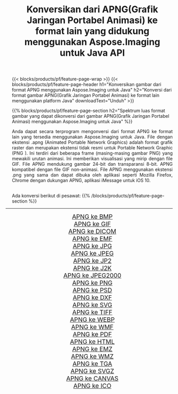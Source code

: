 ﻿---
title: Konversikan dari APNG(Grafik Jaringan Portabel Animasi) ke format lain yang didukung menggunakan Aspose.Imaging untuk Java API 
weight: 3920
url: /id/java/conversion/from/apng 
lang: id
langdirlevel: 2
locales: zh-hans,ja,it,ru,de,es,fr,nl,id,lt,pl,pt,vi,tr,ko,zh-hant,ar,hi,th,sv,cs,uk,he
description: Aspose.Imaging dapat dengan mudah mengonversi dari APNG(Grafik Jaringan Portabel Animasi) ke format lain menggunakan platform Java
---

{{< blocks/products/pf/feature-page-wrap >}}
{{< blocks/products/pf/feature-page-header h1="Konversikan gambar dari format APNG menggunakan Aspose.Imaging untuk Java" h2="Konversi dari format gambar APNG(Grafik Jaringan Portabel Animasi) ke format lain menggunakan platform Java" downloadText="Unduh" >}}


{{% blocks/products/pf/feature-page-section  h2="Spektrum luas format gambar yang dapat dikonversi dari gambar APNG(Grafik Jaringan Portabel Animasi) menggunakan Aspose.Imaging untuk Java" %}}
<p align=justify>Anda dapat secara terprogram mengonversi dari format APNG ke format lain yang tersedia menggunakan
Aspose.Imaging untuk Java. File dengan ekstensi .apng (Animated Portable Network Graphics) adalah format grafik raster dan merupakan ekstensi tidak resmi untuk Portable Network Graphic (PNG ). Ini terdiri dari beberapa frame (masing-masing gambar PNG) yang mewakili urutan animasi. Ini memberikan visualisasi yang mirip dengan file GIF. File APNG mendukung gambar 24-bit dan transparansi 8-bit. APNG kompatibel dengan file GIF non-animasi. File APNG menggunakan ekstensi .png yang sama dan dapat dibuka oleh aplikasi seperti Mozilla Firefox, Chrome dengan dukungan APNG, aplikasi iMessage untuk iOS 10.</p>
<br/>
Ada konversi berikut di pesawat:
{{% /blocks/products/pf/feature-page-section %}}
<div class="container-fluid productfamilypage bg-gray">
    <div class="convertypes bg-gray agp-content section">
        <div class="container">
		<hr style="margin-left:-20px;"/>
		<div class="row other-converters" style="gap: 10px;font-size: 19px;text-align:center;">
		    <div class='col-md-2 other-converter remove-lp remove-rp'><a href="/imaging/id/java/conversion/apng-to-bmp" style="padding:15px;">APNG ke BMP</a></div><div class='col-md-2 other-converter remove-lp remove-rp'><a href="/imaging/id/java/conversion/apng-to-gif" style="padding:15px;">APNG ke GIF</a></div><div class='col-md-2 other-converter remove-lp remove-rp'><a href="/imaging/id/java/conversion/apng-to-dicom" style="padding:15px;">APNG ke DICOM</a></div><div class='col-md-2 other-converter remove-lp remove-rp'><a href="/imaging/id/java/conversion/apng-to-emf" style="padding:15px;">APNG ke EMF</a></div><div class='col-md-2 other-converter remove-lp remove-rp'><a href="/imaging/id/java/conversion/apng-to-jpg" style="padding:15px;">APNG ke JPG</a></div><div class='col-md-2 other-converter remove-lp remove-rp'><a href="/imaging/id/java/conversion/apng-to-jpeg" style="padding:15px;">APNG ke JPEG</a></div><div class='col-md-2 other-converter remove-lp remove-rp'><a href="/imaging/id/java/conversion/apng-to-jp2" style="padding:15px;">APNG ke JP2</a></div><div class='col-md-2 other-converter remove-lp remove-rp'><a href="/imaging/id/java/conversion/apng-to-j2k" style="padding:15px;">APNG ke J2K</a></div><div class='col-md-2 other-converter remove-lp remove-rp'><a href="/imaging/id/java/conversion/apng-to-jpeg2000" style="padding:15px;">APNG ke JPEG2000</a></div><div class='col-md-2 other-converter remove-lp remove-rp'><a href="/imaging/id/java/conversion/apng-to-png" style="padding:15px;">APNG ke PNG</a></div><div class='col-md-2 other-converter remove-lp remove-rp'><a href="/imaging/id/java/conversion/apng-to-psd" style="padding:15px;">APNG ke PSD</a></div><div class='col-md-2 other-converter remove-lp remove-rp'><a href="/imaging/id/java/conversion/apng-to-dxf" style="padding:15px;">APNG ke DXF</a></div><div class='col-md-2 other-converter remove-lp remove-rp'><a href="/imaging/id/java/conversion/apng-to-svg" style="padding:15px;">APNG ke SVG</a></div><div class='col-md-2 other-converter remove-lp remove-rp'><a href="/imaging/id/java/conversion/apng-to-tiff" style="padding:15px;">APNG ke TIFF</a></div><div class='col-md-2 other-converter remove-lp remove-rp'><a href="/imaging/id/java/conversion/apng-to-webp" style="padding:15px;">APNG ke WEBP</a></div><div class='col-md-2 other-converter remove-lp remove-rp'><a href="/imaging/id/java/conversion/apng-to-wmf" style="padding:15px;">APNG ke WMF</a></div><div class='col-md-2 other-converter remove-lp remove-rp'><a href="/imaging/id/java/conversion/apng-to-pdf" style="padding:15px;">APNG ke PDF</a></div><div class='col-md-2 other-converter remove-lp remove-rp'><a href="/imaging/id/java/conversion/apng-to-html" style="padding:15px;">APNG ke HTML</a></div><div class='col-md-2 other-converter remove-lp remove-rp'><a href="/imaging/id/java/conversion/apng-to-emz" style="padding:15px;">APNG ke EMZ</a></div><div class='col-md-2 other-converter remove-lp remove-rp'><a href="/imaging/id/java/conversion/apng-to-wmz" style="padding:15px;">APNG ke WMZ</a></div><div class='col-md-2 other-converter remove-lp remove-rp'><a href="/imaging/id/java/conversion/apng-to-tga" style="padding:15px;">APNG ke TGA</a></div><div class='col-md-2 other-converter remove-lp remove-rp'><a href="/imaging/id/java/conversion/apng-to-svgz" style="padding:15px;">APNG ke SVGZ</a></div><div class='col-md-2 other-converter remove-lp remove-rp'><a href="/imaging/id/java/conversion/apng-to-canvas" style="padding:15px;">APNG ke CANVAS</a></div><div class='col-md-2 other-converter remove-lp remove-rp'><a href="/imaging/id/java/conversion/apng-to-ico" style="padding:15px;">APNG ke ICO</a></div>
                </div>
        </div>
    </div>
</div>
<br/>

